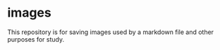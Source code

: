# images
This repository is for saving images used by a markdown file
and other purposes for study.
